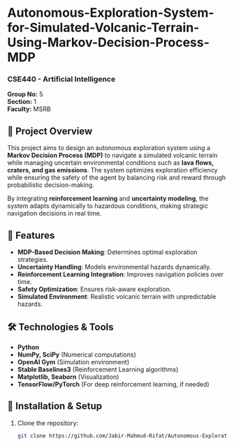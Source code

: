 # Autonomous-Exploration-System-for-Simulated-Volcanic-Terrain-Using-Markov-Decision-Process-MDP


### CSE440 - Artificial Intelligence  
**Group No:** 5  
**Section:** 1  
**Faculty:** MSRB  

## 📌 Project Overview  
This project aims to design an autonomous exploration system using a **Markov Decision Process (MDP)** to navigate a simulated volcanic terrain while managing uncertain environmental conditions such as **lava flows, craters, and gas emissions**. The system optimizes exploration efficiency while ensuring the safety of the agent by balancing risk and reward through probabilistic decision-making.  

By integrating **reinforcement learning** and **uncertainty modeling**, the system adapts dynamically to hazardous conditions, making strategic navigation decisions in real time.  

## 🔧 Features  
- **MDP-Based Decision Making**: Determines optimal exploration strategies.  
- **Uncertainty Handling**: Models environmental hazards dynamically.  
- **Reinforcement Learning Integration**: Improves navigation policies over time.  
- **Safety Optimization**: Ensures risk-aware exploration.  
- **Simulated Environment**: Realistic volcanic terrain with unpredictable hazards.  

## 🛠 Technologies & Tools  
- **Python**  
- **NumPy, SciPy** (Numerical computations)  
- **OpenAI Gym** (Simulation environment)  
- **Stable Baselines3** (Reinforcement Learning algorithms)  
- **Matplotlib, Seaborn** (Visualization)  
- **TensorFlow/PyTorch** (For deep reinforcement learning, if needed)  

## 🚀 Installation & Setup  
1. Clone the repository:  
   ```bash
   git clone https://github.com/Jabir-Mahmud-Rifat/Autonomous-Exploration-System-for-Simulated-Volcanic-Terrain-Using-Markov-Decision-Process-MDP-.git
